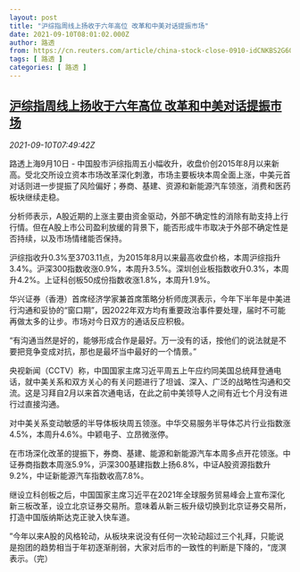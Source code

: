 ```yaml
---
layout: post
title: "沪综指周线上扬收于六年高位 改革和中美对话提振市场"
date: 2021-09-10T08:01:02.000Z
author: 路透
from: https://cn.reuters.com/article/china-stock-close-0910-idCNKBS2G60L6
tags: [ 路透 ]
categories: [ 路透 ]
---
```

<!--1631260862000-->
[沪综指周线上扬收于六年高位 改革和中美对话提振市场](https://cn.reuters.com/article/china-stock-close-0910-idCNKBS2G60L6)
------

<div>
<div><i>2021-09-10T07:49:42Z</i></div><p>路透上海9月10日 - 中国股市沪综指周五小幅收升，收盘价创2015年8月以来新高。受北交所设立资本市场改革深化刺激，市场主要板块本周全面上涨，中美元首对话则进一步提振了风险偏好；券商、基建、资源和新能源汽车领涨，消费和医药板块继续走稳。</p><p>分析师表示，A股近期的上涨主要由资金驱动，外部不确定性的消除有助支持上行行情。但在A股上市公司盈利放缓的背景下，能否形成牛市取决于外部不确定性是否持续，以及市场情绪能否保持。</p><p>沪综指收升0.3%至3703.11点，为2015年8月以来最高收盘价格，本周沪综指升3.4%。沪深300指数收涨0.9%，本周升3.5%。深圳创业板指数收升0.3%，本周升4.2%。上证科创板50成份指数收涨1.8%，本周升1.9%。</p><p>华兴证券（香港）首席经济学家兼首席策略分析师庞溟表示，今年下半年是中美进行沟通和妥协的“窗口期”，因2022年双方均有重要政治事件要处理，届时不可能再做太多的让步。市场对今日双方的通话反应积极。</p><p>“有沟通当然是好的，能够形成合作是最好。万一没有的话，按他们的说法就是不要把竞争变成对抗，那也是最坏当中最好的一个情景。”</p><p>央视新闻（CCTV）称，中国国家主席习近平周五上午应约同美国总统拜登通电话，就中美关系和双方关心的有关问题进行了坦诚、深入、广泛的战略性沟通和交流。这是习拜自2月以来首次通电话，在此之前中美领导人之间有近七个月没有进行过直接沟通。</p><p>对中美关系变动敏感的半导体板块周五领涨。中华交易服务半导体芯片行业指数涨4.5%，本周升4.6%。中颖电子、立昂微涨停。</p><p>在市场深化改革的提振下，券商、基建、能源和新能源汽车本周多点开花领涨。中证券商指数本周涨5.9%，沪深300基建指数上扬6.8%，中证A股资源指数升9.2%，中证新能源汽车指数收高7.8%。</p><p>继设立科创板之后，中国国家主席习近平在2021年全球服务贸易峰会上宣布深化新三板改革，设立北京证券交易所。意味着从新三板升级切换到北京证券交易所，打造中国版纳斯达克正驶入快车道。</p><p>”今年以来A股的风格轮动，从板块来说没有任何一次轮动超过三个礼拜，只能说是抱团的趋势相当于年初逐渐削弱，大家对后市的一致性的判断是下降的，“庞溟表示。（完）</p>
</div>

